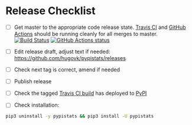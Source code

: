 # Release Checklist

- [ ] Get master to the appropriate code release state.
      [Travis CI](https://travis-ci.org/hugovk/pypistats) and
      [GitHub Actions](https://github.com/hugovk/pypistats/actions) should be running
      cleanly for all merges to master.
      [![Build Status](https://travis-ci.org/hugovk/pypistats.svg?branch=master)](https://travis-ci.org/hugovk/pypistats)
      [![GitHub Actions status](https://github.com/hugovk/pypistats/workflows/Test/badge.svg)](https://github.com/hugovk/pypistats/actions)

- [ ] Edit release draft, adjust text if needed:
      https://github.com/hugovk/pypistats/releases

- [ ] Check next tag is correct, amend if needed

- [ ] Publish release

- [ ] Check the tagged [Travis CI build](https://travis-ci.org/hugovk/pypistats) has
      deployed to [PyPI](https://pypi.org/project/pypistats/#history)

- [ ] Check installation:

```bash
pip3 uninstall -y pypistats && pip3 install -U pypistats
```
